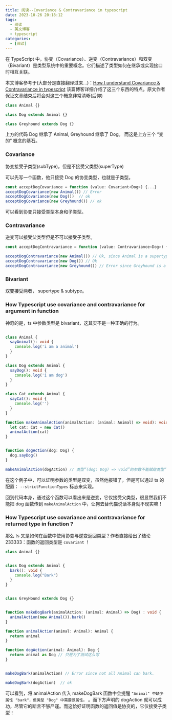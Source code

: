 ```yaml
---
title: 阅读--Covariance & Contravariance in typescript
date: 2023-10-26 20:18:12
tags:
  - 阅读
  - 英文博客
  - typescript
categories:
  - [阅读]
---
```

在 TypeScript 中，协变（Covariance）、逆变（Contravariance）和双变（Bivariant）是类型系统中的重要概念。它们描述了类型如何在继承或实现接口时相互关联。

本文博客参考于(大部分是直接翻译过来...)：[How I understand Covariance & Contravariance in typescript](https://dev.to/codeoz/how-i-understand-covariance-contravariance-in-typescript-2766)
该篇博客详细介绍了这三个东西的特点。原文作者保证文章结束后将会对这三个概念非常清晰(后仰)


```ts
class Animal {}

class Dog extends Animal {}

class Greyhound extends Dog {}
```
上方的代码 Dog 继承了 Animal, Greyhound 继承了 Dog。 而这是上方三个 “变的” 概念的基石。

### Covariance
协变接受子类型(subType)，但是不接受父类型(superType)

可以先写一个函数，他只接受 Dog 的协变类型，也就是子类型。
```ts
const acceptDogCovariance = function (value: Covariant<Dog>) {...}
acceptDogCovariance(new Animal()) // Error
acceptDogCovariance(new Dog())  // ok
acceptDogCovariance(new Greyhound()) // ok
```
可以看到协变只接受类型本身和子类型。

### Contravariance
逆变可以接受父类型但是不可以接受子类型。
```ts
const acceptDogContravariance = function (value: Contravariance<Dog>) { ... }

acceptDogContravariance(new Animal()) // Ok, since Animal is a supertype of Dog
acceptDogContravariance(new Dog()) // Ok
acceptDogContravariance(new Greyhound()) // Error since Greyhound is a subtype of Dog
```


### Bivariant
双变接受两者， supertype & subtype。


### How Typescript use covariance and contravariance for argument in function
神奇的是，ts 中参数类型是 bivariant，这其实不是一种正确的行为。

```ts

class Animal {
  sayAnimal(): void {
    console.log('i am a animal')
  }
}

class Dog extends Animal {
  sayDog(): void {
    console.log('i am dog')
  }
}

class Cat extends Animal {
  sayCat(): void {
    console.log('')
  }
}

function makeAnimalAction(animalAction: (animal: Animal) => void): void {
  let cat: Cat = new Cat()
  animalAction(cat)
}


function dogAction(dog: Dog) {
  dog.sayDog()
}

makeAnimalAction(dogAction) // 类型“(dog: Dog) => void”的参数不能赋给类型“(animal: Animal) => void”的参数。参数“dog”和“animal” 的类型不兼容。类型 "Animal" 中缺少属性 "sayDog"，但类型 "Dog" 中需要该属性。
```
在这个例子中，可以证明参数的类型是双变，虽然他报错了，但是可以通过 ts 的配置： `--strictFunctionTypes` 标志来实现。

回到代码本身，通过这个函数可以看出来是逆变，它仅接受父类型，很显然我们不能把 dog 函数传到 `makeAnimalAction` 中，让狗去替代猫说话本身就不现实嘛！


### How Typescript use covariance and contravariance for returned type in function ?

那么 ts 又是如何在函数中使用协变与逆变返回类型？作者直接给出了结论233333：函数的返回类型是 `covariant` ！

```ts
class Animal {}


class Dog extends Animal {
  bark(): void {
    console.log("Bark")
  }
}


class GreyHound extends Dog {}


function makeDogBark(animalAction: (animal: Animal) => Dog) : void {
  animalAction(new Animal()).bark()
}

function animalAction(animal: Animal): Animal {
  return animal
}

function dogAction(animal: Animal): Dog {
  return animal as Dog // 只是为了测试这么写
}


makeDogBark(animalAction) // Error since not all Animal can bark.

makeDogBark(dogAction)  // ok
```

可以看到，将 animalAction 传入 makeDogBark 函数中会提醒 `"Animal" 中缺少属性 "bark"，但类型 "Dog" 中需要该属性。` 。而下方声明的 dogAction 就可以成功，尽管它的断言不够严谨。而这恰好证明函数的返回值是协变的，它仅接受子类型！